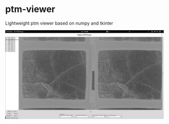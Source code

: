 # ptm-viewer
Lightweight ptm viewer based on numpy and tkinter

![Interface Image](docs/ptmviewer.jpg?raw=true "Interface image")
